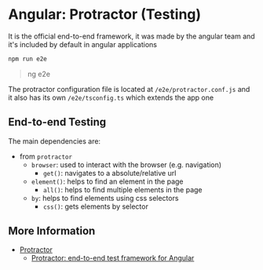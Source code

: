 # Angular: Protractor (Testing)

It is the official end-to-end framework, it was made by the angular team and it's included by default in angular applications

```sh
npm run e2e
```

> ng e2e

The protractor configuration file is located at `/e2e/protractor.conf.js` and it also has its own `/e2e/tsconfig.ts` which extends the app one

## End-to-end Testing

The main dependencies are:

- from `protractor`
  - `browser`: used to interact with the browser (e.g. navigation)
    - `get()`: navigates to a absolute/relative url
  - `element()`: helps to find an element in the page
    - `all()`: helps to find multiple elements in the page
  - `by`: helps to find elements using css selectors
    - `css()`: gets elements by selector

## More Information

- [Protractor](https://protractor.angular.io/)
  - [Protractor: end-to-end test framework for Angular](http://www.protractortest.org/)
